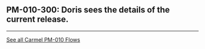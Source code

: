 ## PM-010-300: Doris sees the details of the current release.



---
[See all Carmel PM-010 Flows](..)